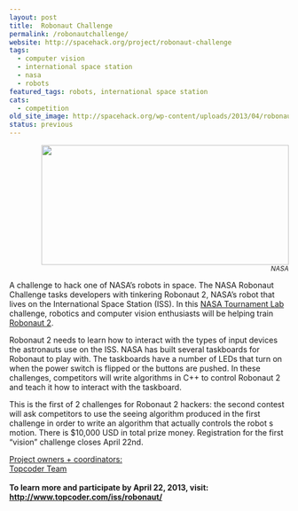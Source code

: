 ```yaml
---
layout: post
title:  Robonaut Challenge
permalink: /robonautchallenge/
website: http://spacehack.org/project/robonaut-challenge
tags: 
  - computer vision
  - international space station
  - nasa
  - robots
featured_tags: robots, international space station
cats: 
  - competition
old_site_image: http://spacehack.org/wp-content/uploads/2013/04/robonaut_large.jpg
status: previous
---
```


<div class = "scrape_from_old_wordpress">

<p style="text-align: right;"><img class="size-full wp-image-2129" alt="" src="http://spacehack.org/wp-content/uploads/2013/04/robonaut_large.jpg" width="446" height="216" srcset="http://spacehack.org/wp-content/uploads/2013/04/robonaut_large-310x150.jpg 310w, http://spacehack.org/wp-content/uploads/2013/04/robonaut_large.jpg 892w" sizes="(max-width: 446px) 100vw, 446px" /><br />
<small><em>NASA</em></small></p>
<p>A challenge to hack one of NASA&#8217;s robots in space. The NASA Robonaut Challenge tasks developers with tinkering Robonaut 2, NASA&#8217;s robot that lives on the International Space Station (ISS). In this <a href="http://community.topcoder.com/ntl">NASA Tournament Lab</a> challenge, robotics and computer vision enthusiasts will be helping train <a href="http://en.wikipedia.org/wiki/Robonaut#Robonaut_2">Robonaut 2</a>.</p>
<p>Robonaut 2 needs to learn how to interact with the types of input devices the astronauts use on the ISS. NASA has built several taskboards for Robonaut to play with. The taskboards have a number of LEDs that turn on when the power switch is flipped or the buttons are pushed. In these challenges, competitors will write algorithms in C++ to control Robonaut 2 and teach it how to interact with the taskboard.</p>
<p>This is the first of 2 challenges for Robonaut 2 hackers: the second contest will ask competitors to use the  seeing  algorithm produced in the first challenge in order to write an algorithm that actually controls the robot s motion. There is $10,000 USD in total prize money. Registration for the first &#8220;vision&#8221; challenge closes April 22nd.</p>
<p><span style="text-decoration: underline;">Project owners + coordinators:<br />
</span><a href="http://www.topcoder.com/help/template-help/">Topcoder Team</a><br />
<!--supplement--><br />
<strong>To learn more and participate by April 22, 2013, visit:<br />
<a href="http://www.topcoder.com/iss/robonaut/">http://www.topcoder.com/iss/robonaut/</a></strong></p>


</div>